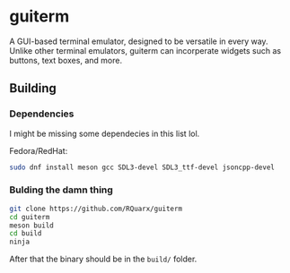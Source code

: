 # guiterm

A GUI-based terminal emulator, designed to be versatile in every way. Unlike other terminal emulators, guiterm can incorperate widgets such as buttons, text boxes, and more.

## Building

### Dependencies

I might be missing some dependecies in this list lol.

Fedora/RedHat:
```bash
sudo dnf install meson gcc SDL3-devel SDL3_ttf-devel jsoncpp-devel
```

### Bulding the damn thing

```bash
git clone https://github.com/RQuarx/guiterm
cd guiterm
meson build
cd build
ninja
```

After that the binary should be in the `build/` folder.
